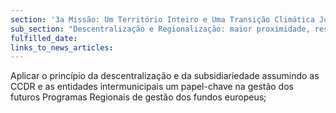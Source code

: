 ```yaml
---
section: '3a Missão: Um Território Inteiro e Uma Transição Climática Justa'
sub_section: "Descentralização e Regionalização: maior proximidade, responsabilidade e eficiência"
fulfilled_date:
links_to_news_articles:
---
```


Aplicar o princípio da descentralização e da subsidiariedade assumindo as CCDR e as entidades intermunicipais um papel-chave na gestão dos futuros Programas Regionais de gestão dos fundos europeus;